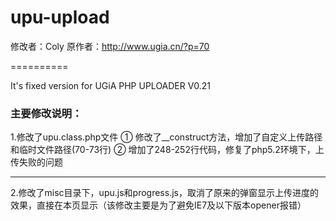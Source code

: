 # upu-upload #
修改者：Coly
原作者：http://www.ugia.cn/?p=70

==========

It's fixed version for UGiA PHP UPLOADER V0.21

### 主要修改说明：

1.修改了upu.class.php文件
  ①  修改了__construct方法，增加了自定义上传路径和临时文件路径(70-73行)
  ②  增加了248-252行代码，修复了php5.2环境下，上传失败的问题

--------------------------------------

2.修改了misc目录下，upu.js和progress.js，取消了原来的弹窗显示上传进度的效果，直接在本页显示（该修改主要是为了避免IE7及以下版本opener报错）

